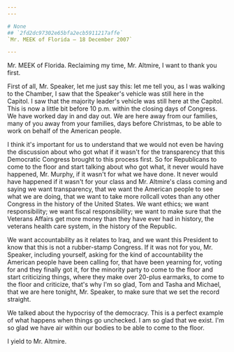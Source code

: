 ```yaml
---
---

# None
## `2fd2dc97302e65bfa2ecb5911217affe`
`Mr. MEEK of Florida — 18 December 2007`

---
```



Mr. MEEK of Florida. Reclaiming my time, Mr. Altmire, I want to thank 
you first.

First of all, Mr. Speaker, let me just say this: let me tell you, as 
I was walking to the Chamber, I saw that the Speaker's vehicle was 
still here in the Capitol. I saw that the majority leader's vehicle was 
still here at the Capitol. This is now a little bit before 10 p.m. 
within the closing days of Congress. We have worked day in and day out. 
We are here away from our families, many of you away from your 
families, days before Christmas, to be able to work on behalf of the 
American people.

I think it's important for us to understand that we would not even be 
having the discussion about who got what if it wasn't for the 
transparency that this Democratic Congress brought to this process 
first. So for Republicans to come to the floor and start talking about 
who got what, it never would have happened, Mr. Murphy, if it wasn't 
for what we have done. It never would have happened if it wasn't for 
your class and Mr. Altmire's class coming and saying we want 
transparency, that we want the American people to see what we are 
doing, that we want to take more rollcall votes than any other Congress 
in the history of the United States. We want ethics; we want 
responsibility; we want fiscal responsibility; we want to make sure 
that the Veterans Affairs get more money than they have ever had in 
history, the veterans health care system, in the history of the 
Republic.

We want accountability as it relates to Iraq, and we want this 
President to know that this is not a rubber-stamp Congress. If it was 
not for you, Mr. Speaker, including yourself, asking for the kind of 
accountability the American people have been calling for, that have 
been yearning for, voting for and they finally got it, for the minority 
party to come to the floor and start criticizing things, where they 
make over 20-plus earmarks, to come to the floor and criticize, that's 
why I'm so glad, Tom and Tasha and Michael, that we are here tonight, 
Mr. Speaker, to make sure that we set the record straight.

We talked about the hypocrisy of the democracy. This is a perfect 
example of what happens when things go unchecked. I am so glad that we 
exist. I'm so glad we have air within our bodies to be able to come to 
the floor.

I yield to Mr. Altmire.